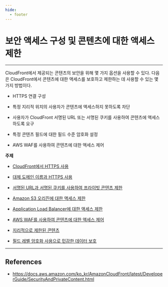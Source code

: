```yaml
---
hide:
  - footer
---
```


# 보안 액세스 구성 및 콘텐츠에 대한 액세스 제한

---

CloudFront에서 제공되는 콘텐츠의 보안을 위해 몇 가지 옵션을 사용할 수 있다. 다음은 CloudFront에서 콘텐츠에 대한 액세스를 보호하고 제한하는 데 사용할 수 있는 몇 가지 방법이다.

- HTTPS 연결 구성

- 특정 지리적 위치의 사용자가 콘텐츠에 액세스하지 못하도록 차단

- 사용자가 CloudFront 서명된 URL 또는 서명된 쿠키를 사용하여 콘텐츠에 액세스하도록 요구

- 특정 콘텐츠 필드에 대한 필드 수준 암호화 설정

- AWS WAF를 사용하여 콘텐츠에 대한 액세스 제어

**주제**

- [CloudFront에서 HTTPS 사용](https://docs.aws.amazon.com/ko_kr/AmazonCloudFront/latest/DeveloperGuide/using-https.html)

- [대체 도메인 이름과 HTTPS 사용](https://docs.aws.amazon.com/ko_kr/AmazonCloudFront/latest/DeveloperGuide/using-https-alternate-domain-names.html)

- [서명된 URL과 서명된 쿠키를 사용하여 프라이빗 콘텐츠 제한](https://docs.aws.amazon.com/ko_kr/AmazonCloudFront/latest/DeveloperGuide/PrivateContent.html)

- [Amazon S3 오리진에 대한 액세스 제한](https://docs.aws.amazon.com/ko_kr/AmazonCloudFront/latest/DeveloperGuide/private-content-restricting-access-to-s3.html)

- [Application Load Balancer에 대한 액세스 제한](https://docs.aws.amazon.com/ko_kr/AmazonCloudFront/latest/DeveloperGuide/restrict-access-to-load-balancer.html)

- [AWS WAF를 사용하여 콘텐츠에 대한 액세스 제어](https://docs.aws.amazon.com/ko_kr/AmazonCloudFront/latest/DeveloperGuide/distribution-web-awswaf.html)

- [지리적으로 제한된 콘텐츠](https://docs.aws.amazon.com/ko_kr/AmazonCloudFront/latest/DeveloperGuide/georestrictions.html)

- [필드 레벨 암호화 사용으로 민감한 데이터 보호](https://docs.aws.amazon.com/ko_kr/AmazonCloudFront/latest/DeveloperGuide/field-level-encryption.html)

---

## References

- <https://docs.aws.amazon.com/ko_kr/AmazonCloudFront/latest/DeveloperGuide/SecurityAndPrivateContent.html>

